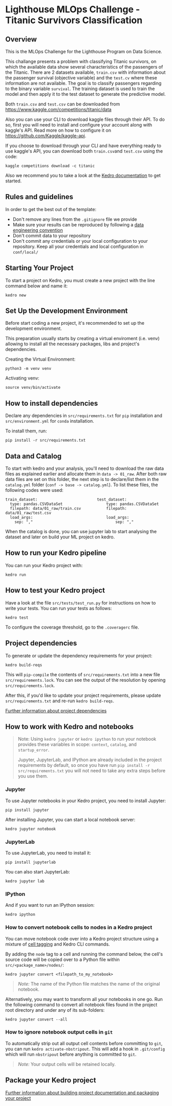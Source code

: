 # Lighthouse MLOps Challenge - Titanic Survivors Classification

## Overview

This is the MLOps Challenge for the Lighthouse Program on Data Science.

This challange presents a problem with classifying Titanic survivors, on which the available data show several characteristics of the passengers of the Titanic. There are 2 datasets available, `train.csv` with information about the passenger survival (objective variable) and the `test.cv` where these information are not available. The goal is to classify passengers regarding to the binary variable `survival`. The training dataset is used to train the model and then apply it to the test dataset to generate the predictive model.

Both `train.csv` and `test.csv` can be downloaded from https://www.kaggle.com/competitions/titanic/data

Also you can use your CLI to download kaggle files through their API. To do so, first you will need to install and configure your account along with kaggle's API. Read more on how to configure it on https://github.com/Kaggle/kaggle-api.

If you choose to download through your CLI and have everything ready to use kaggle's API, you can download both `train.csv`and `test.csv` using the code:

`kaggle competitions download -c titanic`

Also we recommend you to take a look at the [Kedro documentation](https://kedro.readthedocs.io) to get started.

## Rules and guidelines

In order to get the best out of the template:

* Don't remove any lines from the `.gitignore` file we provide
* Make sure your results can be reproduced by following a [data engineering convention](https://kedro.readthedocs.io/en/stable/faq/faq.html#what-is-data-engineering-convention)
* Don't commit data to your repository
* Don't commit any credentials or your local configuration to your repository. Keep all your credentials and local configuration in `conf/local/`

## Starting Your Project

To start a project on Kedro, you must create a new project with the line command below and name it:

```
kedro new
```

## Set Up the Development Environment

Before start coding a new project, it's recommended to set up the development environment. 

This preparation usually starts by creating a virtual enviroment (i.e. venv) allowing to install all the necessary packages, libs and project's dependencies.

Creating the Virtual Environment: 
```
python3 -m venv venv
```
Activating venv: 
```
source venv/bin/activate
```

## How to install dependencies

Declare any dependencies in `src/requirements.txt` for `pip` installation and `src/environment.yml` for `conda` installation.

To install them, run:

```
pip install -r src/requirements.txt
```

## Data and Catalog

To start with kedro and your analysis, you'll need to download the raw data files as explained earlier and allocate them in `data -> 01_raw`. After both raw data files are set on this folder, the next step is to declare/list them in the `catalog.yml` folder (`conf -> base -> catalog.yml`). To list these files, the following codes were used:

```
train_dataset:                          test_dataset:
  type: pandas.CSVDataSet                   type: pandas.CSVDataSet
  filepath: data/01_raw/train.csv           filepath: data/01_raw/test.csv
  load_args:                                load_args:
    sep: ","                                    sep: ","
```

When the catalog is done, you can use jupyter lab to start analysing the dataset and later on build your ML project on kedro.

## How to run your Kedro pipeline

You can run your Kedro project with:

```
kedro run
```

## How to test your Kedro project

Have a look at the file `src/tests/test_run.py` for instructions on how to write your tests. You can run your tests as follows:

```
kedro test
```

To configure the coverage threshold, go to the `.coveragerc` file.

## Project dependencies

To generate or update the dependency requirements for your project:

```
kedro build-reqs
```

This will `pip-compile` the contents of `src/requirements.txt` into a new file `src/requirements.lock`. You can see the output of the resolution by opening `src/requirements.lock`.

After this, if you'd like to update your project requirements, please update `src/requirements.txt` and re-run `kedro build-reqs`.

[Further information about project dependencies](https://kedro.readthedocs.io/en/stable/kedro_project_setup/dependencies.html#project-specific-dependencies)

## How to work with Kedro and notebooks

> Note: Using `kedro jupyter` or `kedro ipython` to run your notebook provides these variables in scope: `context`, `catalog`, and `startup_error`.
>
> Jupyter, JupyterLab, and IPython are already included in the project requirements by default, so once you have run `pip install -r src/requirements.txt` you will not need to take any extra steps before you use them.

### Jupyter
To use Jupyter notebooks in your Kedro project, you need to install Jupyter:

```
pip install jupyter
```

After installing Jupyter, you can start a local notebook server:

```
kedro jupyter notebook
```

### JupyterLab
To use JupyterLab, you need to install it:

```
pip install jupyterlab
```

You can also start JupyterLab:

```
kedro jupyter lab
```

### IPython
And if you want to run an IPython session:

```
kedro ipython
```

### How to convert notebook cells to nodes in a Kedro project
You can move notebook code over into a Kedro project structure using a mixture of [cell tagging](https://jupyter-notebook.readthedocs.io/en/stable/changelog.html#release-5-0-0) and Kedro CLI commands.

By adding the `node` tag to a cell and running the command below, the cell's source code will be copied over to a Python file within `src/<package_name>/nodes/`:

```
kedro jupyter convert <filepath_to_my_notebook>
```
> *Note:* The name of the Python file matches the name of the original notebook.

Alternatively, you may want to transform all your notebooks in one go. Run the following command to convert all notebook files found in the project root directory and under any of its sub-folders:

```
kedro jupyter convert --all
```

### How to ignore notebook output cells in `git`
To automatically strip out all output cell contents before committing to `git`, you can run `kedro activate-nbstripout`. This will add a hook in `.git/config` which will run `nbstripout` before anything is committed to `git`.

> *Note:* Your output cells will be retained locally.

## Package your Kedro project

[Further information about building project documentation and packaging your project](https://kedro.readthedocs.io/en/stable/tutorial/package_a_project.html)
